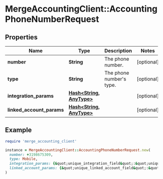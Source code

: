 # MergeAccountingClient::AccountingPhoneNumberRequest

## Properties

| Name | Type | Description | Notes |
| ---- | ---- | ----------- | ----- |
| **number** | **String** | The phone number. | [optional] |
| **type** | **String** | The phone number&#39;s type. | [optional] |
| **integration_params** | [**Hash&lt;String, AnyType&gt;**](AnyType.md) |  | [optional] |
| **linked_account_params** | [**Hash&lt;String, AnyType&gt;**](AnyType.md) |  | [optional] |

## Example

```ruby
require 'merge_accounting_client'

instance = MergeAccountingClient::AccountingPhoneNumberRequest.new(
  number: +3198675309,
  type: Mobile,
  integration_params: {&quot;unique_integration_field&quot;:&quot;unique_integration_field_value&quot;},
  linked_account_params: {&quot;unique_linked_account_field&quot;:&quot;unique_linked_account_field_value&quot;}
)
```

